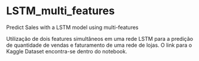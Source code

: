 # LSTM_multi_features
Predict Sales with a LSTM model using multi-features

Utilização de dois features simultâneos em uma rede LSTM para a predição de quantidade de vendas e faturamento de uma rede de lojas.
O link para o Kaggle Dataset encontra-se dentro do notebook.
